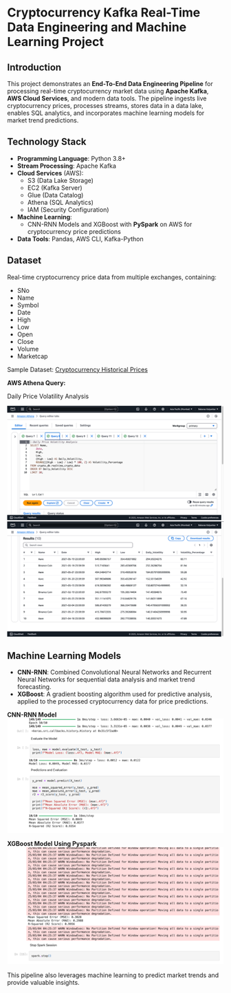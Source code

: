 # Cryptocurrency Kafka Real-Time Data Engineering and Machine Learning Project

## Introduction
This project demonstrates an **End-To-End Data Engineering Pipeline** for processing real-time cryptocurrency market data using **Apache Kafka**, **AWS Cloud Services**, and modern data tools. The pipeline ingests live cryptocurrency prices, processes streams, stores data in a data lake, enables SQL analytics, and incorporates machine learning models for market trend predictions.

## Technology Stack
- **Programming Language**: Python 3.8+
- **Stream Processing**: Apache Kafka
- **Cloud Services** (AWS):
  - S3 (Data Lake Storage)
  - EC2 (Kafka Server)
  - Glue (Data Catalog)
  - Athena (SQL Analytics)
  - IAM (Security Configuration)
- **Machine Learning**:
  - CNN-RNN Models and XGBoost with **PySpark** on AWS for cryptocurrency price predictions
- **Data Tools**: Pandas, AWS CLI, Kafka-Python

## Dataset
Real-time cryptocurrency price data from multiple exchanges, containing:
- SNo
- Name
- Symbol
- Date
- High
- Low
- Open
- Close
- Volume
- Marketcap

Sample Dataset: [Cryptocurrency Historical Prices](https://www.kaggle.com/datasets/sudalairajkumar/cryptocurrencypricehistory)

**AWS Athena Query:**
  
   Daily Price Volatility Analysis
  
   ![Athena Query](q1.png)
   ![Athena Query](r1.png)

## Machine Learning Models
- **CNN-RNN**: Combined Convolutional Neural Networks and Recurrent Neural Networks for sequential data analysis and market trend forecasting.
- **XGBoost**: A gradient boosting algorithm used for predictive analysis, applied to the processed cryptocurrency data for price predictions.
  
**CNN-RNN Model**
  ![CNN-RNN Model](cnn-rnn.png)

**XGBoost Model Using Pyspark**
  ![XGBoost Model](pyspark.png)


This pipeline also leverages machine learning to predict market trends and provide valuable insights.
